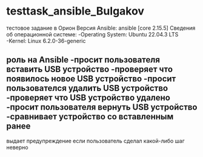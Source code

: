 # testtask_ansible_Bulgakov

тестовое задание в Орион
Версия Ansible: ansible [core 2.15.5]
Сведения об операционной системе:
 -Operating System: Ubuntu 22.04.3 LTS                
 -Kernel: Linux 6.2.0-36-generic


роль на Ansible 
 -просит пользователя вставить USB устройство
 -проверяет что появилось новое USB устройство
 -просит пользователся удалить USB устройство
 -проверяет что USB устройство удалено
 -просит пользователя вернуть USB устройство
 -сравнивает устройство со вставленным ранее
 -
 
выдает предупреждение если пользователь сделал какой-либо шаг неверно
